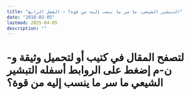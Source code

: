 ```yaml
---
title: "التبشير الشيعي، ما سر ما ينسب إليه من قوة؟ – الفصل الرابع"
date: "2018-03-05"
lastmod: 2025-04-05
description: ""
---
```

# **لتصفح المقال في كتيب أو لتحميل وثيقة و-ن-م إضغط على الروابط أسفله** **التبشير الشيعي ما سر ما ينسب إليه من قوة؟**

###
